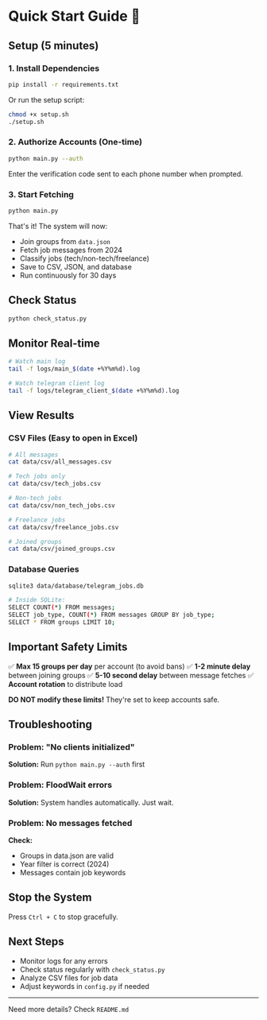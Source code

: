 # Quick Start Guide 🚀

## Setup (5 minutes)

### 1. Install Dependencies
```bash
pip install -r requirements.txt
```

Or run the setup script:
```bash
chmod +x setup.sh
./setup.sh
```

### 2. Authorize Accounts (One-time)
```bash
python main.py --auth
```

Enter the verification code sent to each phone number when prompted.

### 3. Start Fetching
```bash
python main.py
```

That's it! The system will now:
- Join groups from `data.json`
- Fetch job messages from 2024
- Classify jobs (tech/non-tech/freelance)
- Save to CSV, JSON, and database
- Run continuously for 30 days

## Check Status

```bash
python check_status.py
```

## Monitor Real-time

```bash
# Watch main log
tail -f logs/main_$(date +%Y%m%d).log

# Watch telegram client log
tail -f logs/telegram_client_$(date +%Y%m%d).log
```

## View Results

### CSV Files (Easy to open in Excel)
```bash
# All messages
cat data/csv/all_messages.csv

# Tech jobs only
cat data/csv/tech_jobs.csv

# Non-tech jobs
cat data/csv/non_tech_jobs.csv

# Freelance jobs
cat data/csv/freelance_jobs.csv

# Joined groups
cat data/csv/joined_groups.csv
```

### Database Queries
```bash
sqlite3 data/database/telegram_jobs.db

# Inside SQLite:
SELECT COUNT(*) FROM messages;
SELECT job_type, COUNT(*) FROM messages GROUP BY job_type;
SELECT * FROM groups LIMIT 10;
```

## Important Safety Limits

✅ **Max 15 groups per day** per account (to avoid bans)
✅ **1-2 minute delay** between joining groups
✅ **5-10 second delay** between message fetches
✅ **Account rotation** to distribute load

**DO NOT modify these limits!** They're set to keep accounts safe.

## Troubleshooting

### Problem: "No clients initialized"
**Solution:** Run `python main.py --auth` first

### Problem: FloodWait errors
**Solution:** System handles automatically. Just wait.

### Problem: No messages fetched
**Check:**
- Groups in data.json are valid
- Year filter is correct (2024)
- Messages contain job keywords

## Stop the System

Press `Ctrl + C` to stop gracefully.

## Next Steps

- Monitor logs for any errors
- Check status regularly with `check_status.py`
- Analyze CSV files for job data
- Adjust keywords in `config.py` if needed

---

Need more details? Check `README.md`

